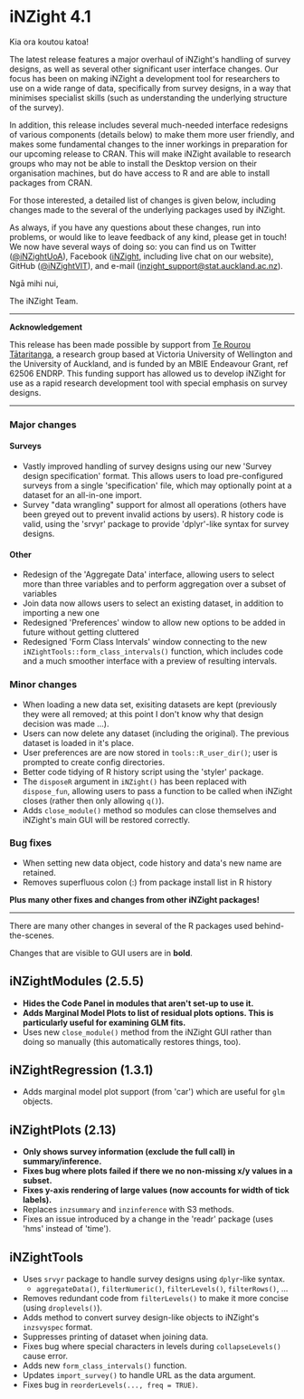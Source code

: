 # iNZight 4.1

Kia ora koutou katoa!

The latest release features a major overhaul of iNZight's handling of survey designs, as well as several other significant user interface changes. Our focus has been on making iNZight a development tool for researchers to use on a wide range of data, specifically from survey designs, in a way that minimises specialist skills (such as understanding the underlying structure of the survey).

In addition, this release includes several much-needed interface redesigns of various components (details below) to make them more user friendly, and makes some fundamental changes to the inner workings in preparation for our upcoming release to CRAN. This will make iNZight available to research groups who may not be able to install the Desktop version on their organisation machines, but do have access to R and are able to install packages from CRAN.

For those interested, a detailed list of changes is given below, including changes made to the several of the underlying packages used by iNZight.

As always, if you have any questions about these changes, run into problems, or would like to leave feedback of any kind, please get in touch! We now have several ways of doing so: you can find us on Twitter ([@iNZightUoA](https://twitter.com/iNZightUoA)), Facebook ([iNZight](https://facebook.com/inzightuoa), including live chat on our website), GitHub ([@iNZightVIT](https://github.com/iNZightVIT)), and e-mail ([inzight_support@stat.auckland.ac.nz](mailto:inzight_support@stat.auckland.ac.nz)).


Ngā mihi nui,

The iNZight Team.


***

**Acknowledgement**

This release has been made possible by support from [Te Rourou Tātaritanga](https://terourou.org), a research group based at Victoria University of Wellington and the University of Auckland, and is funded by an MBIE Endeavour Grant, ref 62506 ENDRP. This funding support has allowed us to develop iNZight for use as a rapid research development tool with special emphasis on survey designs.


***

### Major changes

#### Surveys

* Vastly improved handling of survey designs using our new 'Survey design specification' format. This allows users to load pre-configured surveys from a single 'specification' file, which may optionally point at a dataset for an all-in-one import.
* Survey "data wrangling" support for almost all operations (others have been greyed out to prevent invalid actions by users). R history code is valid, using the 'srvyr' package to provide 'dplyr'-like syntax for survey designs.

#### Other

* Redesign of the 'Aggregate Data' interface, allowing users to select more than three variables and to perform aggregation over a subset of variables
* Join data now allows users to select an existing dataset, in addition to importing a new one
* Redesigned 'Preferences' window to allow new options to be added in future without getting cluttered
* Redesigned 'Form Class Intervals' window connecting to the new `iNZightTools::form_class_intervals()` function, which includes code and a much smoother interface with a preview of resulting intervals.

### Minor changes

* When loading a new data set, exisiting datasets are kept (previously they were all removed; at this point I don't know why that design decision was made ...).
* Users can now delete any dataset (including the original). The previous dataset is loaded in it's place.
* User preferences are are now stored in `tools::R_user_dir()`; user is prompted to create config directories.
* Better code tidying of R history script using the 'styler' package.
* The `disposeR` argument in `iNZight()` has been replaced with `dispose_fun`, allowing users to pass a function to be called when iNZight closes (rather then only allowing `q()`).
* Adds `close_module()` method so modules can close themselves and iNZight's main GUI will be restored correctly.

### Bug fixes

* When setting new data object, code history and data's new name are retained.
* Removes superfluous colon (:) from package install list in R history


**Plus many other fixes and changes from other iNZight packages!**



***

There are many other changes in several of the R packages used behind-the-scenes.

Changes that are visible to GUI users are in **bold**.


## iNZightModules (2.5.5)

* **Hides the Code Panel in modules that aren't set-up to use it.**
* **Adds Marginal Model Plots to list of residual plots options. This is particularly useful for examining GLM fits.**
* Uses new `close_module()` method from the iNZight GUI rather than doing so manually (this automatically restores things, too).

## iNZightRegression (1.3.1)

- Adds marginal model plot support (from 'car') which are useful for `glm` objects.

## iNZightPlots (2.13)

- **Only shows survey information (exclude the full call) in summary/inference.**
- **Fixes bug where plots failed if there we no non-missing x/y values in a subset.**
- **Fixes y-axis rendering of large values (now accounts for width of tick labels).**
- Replaces `inzsummary` and `inzinference` with S3 methods.
- Fixes an issue introduced by a change in the 'readr' package (uses 'hms' instead of 'time').

## iNZightTools

* Uses `srvyr` package to handle survey designs using `dplyr`-like syntax.
  * `aggregateData()`, `filterNumeric()`, `filterLevels()`, `filterRows()`, ...
* Removes redundant code from `filterLevels()` to make it more concise (using `droplevels()`).
* Adds method to convert survey design-like objects to iNZight's `inzsvyspec` format.
* Suppresses printing of dataset when joining data.
* Fixes bug where special characters in levels during `collapseLevels()` cause error.
* Adds new `form_class_intervals()` function.
* Updates `import_survey()` to handle URL as the data argument.
* Fixes bug in `reorderLevels(..., freq = TRUE)`.
